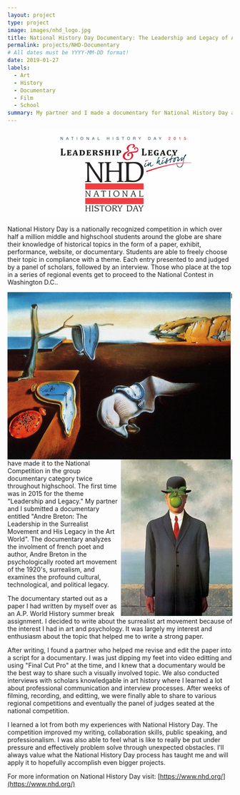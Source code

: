 ```yaml
---
layout: project
type: project
image: images/nhd_logo.jpg
title: National History Day Documentary: The Leadership and Legacy of Andre Breton
permalink: projects/NHD-Documentary
# All dates must be YYYY-MM-DD format!
date: 2019-01-27
labels:
  - Art
  - History
  - Documentary
  - Film
  - School
summary: My partner and I made a documentary for National History Day and placed 12th out of over 120+ entries at the national level competition.
---
```


<div class="ui small rounded images" align = "center">
  <img class="ui image" src="../images/nhd-leader-and-legacy.jpg">
</div>

National History Day is a nationally recognized competition in which over half a million middle and highschool students around the globe are share their knowledge of historical topics in the form of a paper, exhibit, performance, website, or documentary. Students are able to freely choose their topic in compliance with a theme. Each entry presented to and judged by a panel of scholars, followed by an interview. Those who place at the top in a series of regional events get to proceed to the National Contest in Washington D.C..

<div class="ui small rounded images">
  <img align="left" width="500" src="../images/persistence-of-memories.jpg">
  <img align = "right" width="250" src="../images/son-of-man.jpg">
</div>

I have made it to the National Competition in the group documentary category twice throughout highschool. The first time was in 2015 for the theme "Leadership and Legacy." My partner and I submitted a documentary entitled "Andre Breton: The Leadership in the Surrealist Movement and His Legacy in the Art World". The documentary analyzes the involment of french poet and author, Andre Breton in the psychologically rooted art movement of the 1920's, surrealism, and examines the profound cultural, technological, and political legacy.

The documentary started out as a paper I had written by myself over as an A.P. World History summer break assignment. I decided to write about the surrealist art movement because of the interest I had in art and psychology. It was largely my interest and enthusiasm about the topic that helped me to write a strong paper.

After writing, I found a partner who helped me revise and edit the paper into a script for a documentary. I was just dipping my feet into video editting and using "Final Cut Pro" at the time, and I knew that a documentary would be the best way to share such a visually involved topic. We also conducted interviews with scholars knowledgable in art history where I learned a lot about professional communication and interview processes. After weeks of filming, recording, and editting, we were finally able to share to various regional competitions and eventually the panel of judges seated at the national competition.

I learned a lot from both my experiences with National History Day. The competition improved my writing, collaboration skills, public speaking, and professionalism. I was also able to feel what is like to really be put under pressure and effectively problem solve through unexpected obstacles. I'll always value what the National History Day process has taught me and will apply it to hopefully accomplish even bigger projects. 

For more information on National History Day visit: [https://www.nhd.org/](https://www.nhd.org/)

